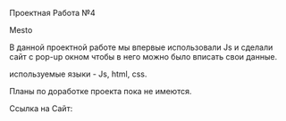  Проектная Работа №4

 Mesto

 В данной проектной работе мы впервые использовали Js и сделали сайт с pop-up окном чтобы в него можно было вписать свои данные. 

 используемые языки - Js, html, css.

 Планы по доработке проекта пока не имеются.

 Ссылка на Сайт: 

